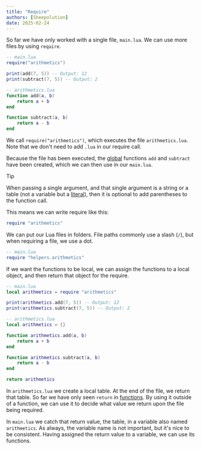 ```yaml
---
title: "Require"
authors: [Sheepolution]
date: 2025-02-24
---
```


So far we have only worked with a single file, `main.lua`. We can use more files by using `require`.

```lua
-- main.lua
require("arithmetics")

print(add(7, 5)) -- Output: 12
print(subtract(7, 5)) -- Output: 2
```

```lua
-- arithmetics.lua
function add(a, b)
    return a + b
end

function subtract(a, b)
    return a - b
end
```

We call `require("arithmetics")`, which executes the file `arithmetics.lua`. Note that we don't need to add `.lua` in our require call.

Because the file has been executed, the <ins>global</ins> functions `add` and `subtract` have been created, which we can then use in our `main.lua`.

> [!TIP]
> When passing a single argument, and that single argument is a string or a table (not a variable but a [literal](https://en.wikipedia.org/wiki/Literal_(computer_programming))), then it is optional to add parentheses to the function call.
>
> This means we can write require like this:
> ```lua
> require "arithmetics"
> ```

We can put our Lua files in folders. File paths commonly use a slash (`/`), but when requiring a file, we use a dot.

```lua
-- main.lua
require "helpers.arithmetics"
```

If we want the functions to be local, we can assign the functions to a local object, and then return that object for the require.

```lua
-- main.lua
local arithmetics = require "arithmetics"

print(arithmetics.add(7, 5)) -- Output: 12
print(arithmetics.subtract(7, 5)) -- Output: 2
```

```lua
-- arithmetics.lua
local arithmetics = {}

function arithmetics.add(a, b)
    return a + b
end

function arithmetics.subtract(a, b)
    return a - b
end

return arithmetics
```

In `arithmetics.lua` we create a local table. At the end of the file, we return that table. So far we have only seen `return` in [functions](functions#return). By using it outside of a function, we can use it to decide what value we return upon the file being required.

In `main.lua` we catch that return value, the table, in a variable also named `arithmetics`. As always, the variable name is not important, but it's nice to be consistent. Having assigned the return value to a variable, we can use its functions.
